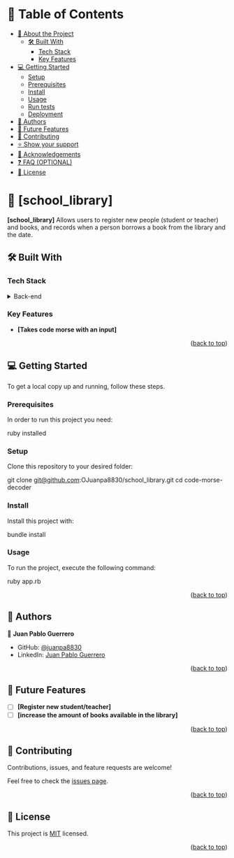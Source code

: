 <a name="readme-top"></a>

# 📗 Table of Contents

- [📖 About the Project](#about-project)
  - [🛠 Built With](#built-with)
    - [Tech Stack](#tech-stack)
    - [Key Features](#key-features)
- [💻 Getting Started](#getting-started)
  - [Setup](#setup)
  - [Prerequisites](#prerequisites)
  - [Install](#install)
  - [Usage](#usage)
  - [Run tests](#run-tests)
  - [Deployment](#triangular_flag_on_post-deployment)
- [👥 Authors](#authors)
- [🔭 Future Features](#future-features)
- [🤝 Contributing](#contributing)
- [⭐️ Show your support](#support)
- [🙏 Acknowledgements](#acknowledgements)
- [❓ FAQ (OPTIONAL)](#faq)
- [📝 License](#license)

<!-- PROJECT DESCRIPTION -->

# 📖 [school_library] <a name="about-project"></a>

**[school_library]** Allows users to register new people (student or teacher) and books, and records when a person borrows a book from the library and the date. 

## 🛠 Built With <a name="built-with"></a>

### Tech Stack <a name="tech-stack"></a>

<details>
<summary>Back-end</summary>
  <ul>
    <li><a href="https://www.ruby-lang.org/en/">Ruby</a></li>
  </ul>
</details>

<!-- Features -->

### Key Features <a name="key-features"></a>

- **[Takes code morse with an input]**

<p align="right">(<a href="#readme-top">back to top</a>)</p>

<!-- GETTING STARTED -->

## 💻 Getting Started <a name="getting-started"></a>

To get a local copy up and running, follow these steps.

### Prerequisites

In order to run this project you need:

ruby installed 

### Setup

Clone this repository to your desired folder:

  git clone git@github.com:OJuanpa8830/school_library.git
  cd code-morse-decoder


### Install

Install this project with:

  bundle install

### Usage

To run the project, execute the following command:

ruby app.rb

<p align="right">(<a href="#readme-top">back to top</a>)</p>

<!-- AUTHORS -->

## 👥 Authors <a name="authors"></a>

👤 **Juan Pablo Guerrero**

- GitHub: [@juanpa8830](https://github.com/Juanpa8830)
- LinkedIn: [Juan Pablo Guerrero](https://www.linkedin.com/in/juanpabloguerrerorios/)



<p align="right">(<a href="#readme-top">back to top</a>)</p>

<!-- FUTURE FEATURES -->

## 🔭 Future Features <a name="future-features"></a>


- [ ] **[Register new student/teacher]**
- [ ] **[increase the amount of books available in the library]**

<p align="right">(<a href="#readme-top">back to top</a>)</p>

<!-- CONTRIBUTING -->

## 🤝 Contributing <a name="contributing"></a>

Contributions, issues, and feature requests are welcome!

Feel free to check the [issues page](https://github.com/Juanpa8830/school_library/issues).

<p align="right">(<a href="#readme-top">back to top</a>)</p>

<!-- LICENSE -->

## 📝 License <a name="license"></a>

This project is [MIT](./LICENSE) licensed.

<p align="right">(<a href="#readme-top">back to top</a>)</p>
